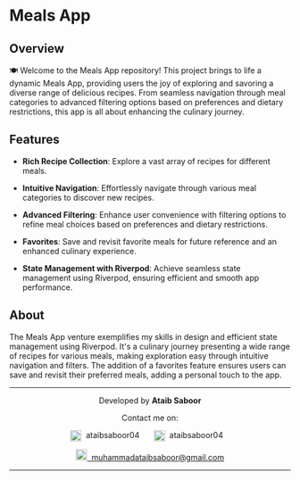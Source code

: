 # Meals App

## Overview

🍽️ Welcome to the Meals App repository! This project brings to life a dynamic Meals App, providing users the joy of exploring and savoring a diverse range of delicious recipes. From seamless navigation through meal categories to advanced filtering options based on preferences and dietary restrictions, this app is all about enhancing the culinary journey.

## Features

- **Rich Recipe Collection**: Explore a vast array of recipes for different meals.

- **Intuitive Navigation**: Effortlessly navigate through various meal categories to discover new recipes.

- **Advanced Filtering**: Enhance user convenience with filtering options to refine meal choices based on preferences and dietary restrictions.

- **Favorites**: Save and revisit favorite meals for future reference and an enhanced culinary experience.

- **State Management with Riverpod**: Achieve seamless state management using Riverpod, ensuring efficient and smooth app performance.

## About

The Meals App venture exemplifies my skills in design and efficient state management using Riverpod. It's a culinary journey presenting a wide range of recipes for various meals, making exploration easy through intuitive navigation and filters. The addition of a favorites feature ensures users can save and revisit their preferred meals, adding a personal touch to the app.

---

<p>
    <p align="center">Developed by <b>Ataib Saboor</b></p>
    <p align="center">Contact me on:</p>
    <p align="center">
        <a href="https://www.linkedin.com/in/ataibsaboor04" style="text-decoration: none; margin-right: 10px;">
            <img src="https://cdn-icons-png.flaticon.com/512/174/174857.png" alt="LinkedIn" width="20" height="20" style="vertical-align: middle;"> 
            &nbsp;ataibsaboor04
        </a>
        &nbsp;&nbsp;
        <a href="https://github.com/ataibsaboor04" style="text-decoration: none;">
            <img src="https://cdn-icons-png.flaticon.com/256/25/25231.png" alt="GitHub" width="20" height="20" style="vertical-align: middle;"> 
            &nbsp;ataibsaboor04
        </a>
        &nbsp;&nbsp;        
    </p>
    <p align="center">
        <a href="mailto:muhammadataibsaboor@gmail.com" target="_blank">
            <img src="https://upload.wikimedia.org/wikipedia/commons/thumb/7/7e/Gmail_icon_%282020%29.svg/2560px-Gmail_icon_%282020%29.svg.png" alt="Email Icon" height="20"> 
            &nbsp;muhammadataibsaboor@gmail.com
        </a>
    </p>
</p>

---
